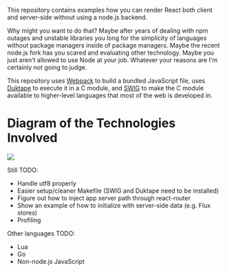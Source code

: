 This repository contains examples how you can render React both client and server-side without using a node.js backend.

Why might you want to do that?  Maybe after years of dealing with npm outages and unstable libraries you long for the simplicity of languages without package managers inside of package managers.  Maybe the recent node.js fork has you scared and evaluating other technology.  Maybe you just aren't allowed to use Node at your job.  Whatever your reasons are I'm certainly not going to judge.

This repository uses [Webpack](https://webpack.github.io/) to build a bundled JavaScript file, uses [Duktape](http://duktape.org) to execute it in a C module, and [SWIG](http://swig.org) to make the C module available to higher-level languages that most of the web is developed in.

# Diagram of the Technologies Involved

![](https://raw.githubusercontent.com/tildedave/isomorphic-react-without-node/master/diagram.png)

Still TODO:
* Handle utf8 properly
* Easier setup/cleaner Makefile (SWIG and Duktape need to be installed)
* Figure out how to inject app server path through react-router
* Show an example of how to initialize with server-side data (e.g. Flux stores)
* Profiling

Other languages TODO:
* Lua
* Go
* Non-node.js JavaScript
